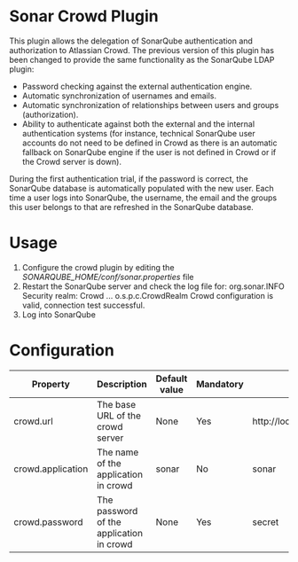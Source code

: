 # Sonar Crowd Plugin

This plugin allows the delegation of SonarQube authentication and authorization to Atlassian Crowd. 
The previous version of this plugin has been changed to provide the same functionality as the SonarQube LDAP plugin:

* Password checking against the external authentication engine.
* Automatic synchronization of usernames and emails.
* Automatic synchronization of relationships between users and groups (authorization).
* Ability to authenticate against both the external and the internal authentication systems 
(for instance, technical SonarQube user accounts do not need to be defined in Crowd as there is an automatic 
fallback on SonarQube engine if the user is not defined in Crowd or if the Crowd server is down).

During the first authentication trial, if the password is correct, the SonarQube database is automatically 
populated with the new user. Each time a user logs into SonarQube, the username, the email and the 
groups this user belongs to that are refreshed in the SonarQube database.

# Usage

1. Configure the crowd plugin by editing the _SONARQUBE_HOME/conf/sonar.properties_ file
1. Restart the SonarQube server and check the log file for:
    org.sonar.INFO  Security realm: Crowd
    ...
    o.s.p.c.CrowdRealm  Crowd configuration is valid, connection test successful.
1. Log into SonarQube

# Configuration

| Property          | Description                          | Default value | Mandatory | Example                     |
|-------------------|--------------------------------------|---------------|-----------|-----------------------------|
| crowd.url         | The base URL of the crowd server     | None          | Yes       | http://localhost:8095/crowd |
| crowd.application | The name of the application in crowd | sonar         | No        | sonar                       |
| crowd.password    | The password of the application in crowd | None      | Yes       | secret                      |
